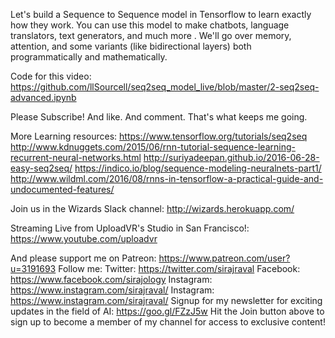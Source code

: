 Let's build a Sequence to Sequence model in Tensorflow to learn exactly how they work. You can use this model to make chatbots, language translators, text generators, and much more . We'll go over memory, attention, and some variants (like bidirectional layers) both programmatically and mathematically.

Code for this video:
https://github.com/llSourcell/seq2seq_model_live/blob/master/2-seq2seq-advanced.ipynb

Please Subscribe! And like. And comment. That's what keeps me going. 

More Learning resources:
https://www.tensorflow.org/tutorials/seq2seq
http://www.kdnuggets.com/2015/06/rnn-tutorial-sequence-learning-recurrent-neural-networks.html
http://suriyadeepan.github.io/2016-06-28-easy-seq2seq/
https://indico.io/blog/sequence-modeling-neuralnets-part1/
http://www.wildml.com/2016/08/rnns-in-tensorflow-a-practical-guide-and-undocumented-features/

Join us in the Wizards Slack channel:
http://wizards.herokuapp.com/

Streaming Live from UploadVR's Studio in San Francisco!: https://www.youtube.com/uploadvr

And please support me on Patreon:
https://www.patreon.com/user?u=3191693
Follow me:
Twitter: https://twitter.com/sirajraval
Facebook: https://www.facebook.com/sirajology Instagram: https://www.instagram.com/sirajraval/ Instagram: https://www.instagram.com/sirajraval/ 
Signup for my newsletter for exciting updates in the field of AI:
https://goo.gl/FZzJ5w
Hit the Join button above to sign up to become a member of my channel for access to exclusive content!